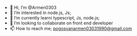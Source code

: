 - 👋 Hi, I’m @Armen0303
- 👀 I’m interested in node.js, Js;
- 🌱 I’m currently learni  typescript, Js, node.js;
- 💞️ I’m looking to collaborate on  front end developer
- 📫 How to reach me;  pogosyanarmen03031990@gmail.com

<!---
Armen0303/Armen0303 is a ✨ special ✨ repository because its `README.md` (this file) appears on your GitHub profile.
You can click the Preview link to take a look at your changes.
--->
